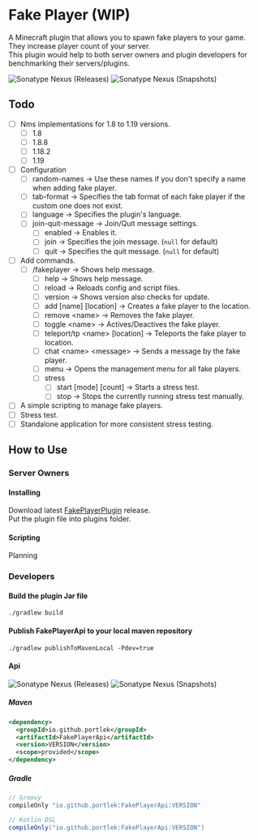 # Fake Player (WIP)
A Minecraft plugin that allows you to spawn fake players to your game.\
They increase player count of your server.\
This plugin would help to both server owners and plugin developers for benchmarking their servers/plugins.

![Sonatype Nexus (Releases)](https://img.shields.io/nexus/r/io.github.portlek/FakePlayerApi?label=maven-central&server=https%3A%2F%2Foss.sonatype.org%2F)
![Sonatype Nexus (Snapshots)](https://img.shields.io/nexus/s/io.github.portlek/FakePlayerApi?label=maven-central&server=https%3A%2F%2Foss.sonatype.org)

## Todo
- [ ] Nms implementations for 1.8 to 1.19 versions.
  - [ ] 1.8
  - [ ] 1.8.8
  - [ ] 1.18.2
  - [ ] 1.19
- [ ] Configuration
  - [ ] random-names -> Use these names if you don't specify a name when adding fake player.
  - [ ] tab-format -> Specifies the tab format of each fake player if the custom one does not exist.
  - [ ] language -> Specifies the plugin's language.
  - [ ] join-quit-message -> Join/Quit message settings.
    - [ ] enabled -> Enables it.
    - [ ] join -> Specifies the join message. (`null` for default)
    - [ ] quit -> Specifies the quit message. (`null` for default)
- [ ] Add commands.
  - [ ] /fakeplayer -> Shows help message.
    - [ ] help -> Shows help message.
    - [ ] reload -> Reloads config and script files.
    - [ ] version -> Shows version also checks for update.
    - [ ] add [name] [location] -> Creates a fake player to the location.
    - [ ] remove \<name\> -> Removes the fake player.
    - [ ] toggle \<name\> -> Actives/Deactives the fake player.
    - [ ] teleport/tp \<name\> [location] -> Teleports the fake player to location.
    - [ ] chat \<name\> \<message\> -> Sends a message by the fake player.
    - [ ] menu -> Opens the management menu for all fake players.
    - [ ] stress
      - [ ] start [mode] [count] -> Starts a stress test.
      - [ ] stop -> Stops the currently running stress test manually.
- [ ] A simple scripting to manage fake players.
- [ ] Stress test.
- [ ] Standalone application for more consistent stress testing.

## How to Use
### Server Owners
#### Installing
Download latest [FakePlayerPlugin](https://github.com/spigotplugins/fakeplayer/releases/) release.\
Put the plugin file into plugins folder.
#### Scripting
Planning
### Developers
#### Build the plugin Jar file
`./gradlew build`
#### Publish FakePlayerApi to your local maven repository
`./gradlew publishToMavenLocal -Pdev=true`
#### Api
![Sonatype Nexus (Releases)](https://img.shields.io/nexus/r/io.github.portlek/FakePlayerApi?label=maven-central&server=https%3A%2F%2Foss.sonatype.org%2F)
![Sonatype Nexus (Snapshots)](https://img.shields.io/nexus/s/io.github.portlek/FakePlayerApi?label=maven-central&server=https%3A%2F%2Foss.sonatype.org)
##### Maven
```xml
<dependency>
  <groupId>io.github.portlek</groupId>
  <artifactId>FakePlayerApi</artifactId>
  <version>VERSION</version>
  <scope>provided</scope>
</dependency>
```
##### Gradle
```groovy
// Groovy
compileOnly "io.github.portlek:FakePlayerApi:VERSION"

// Kotlin DSL
compileOnly("io.github.portlek:FakePlayerApi:VERSION")
```
